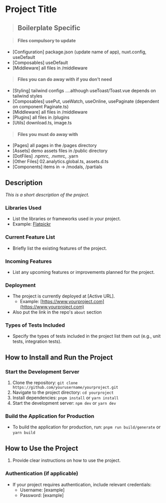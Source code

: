 # Project Title

> ## Boilerplate  Specific

> #### Files compulsory to update

- [Configuration] package.json (update name of app),  nuxt.config, useDefault
- [Composables] useDefault
- [Middleware] all files in /middleware

> #### Files you can do away with if you don’t need

- [Styling] tailwind configs  ....although useToast/Toast.vue depends on tailwind styles
- [Composables] usePut, useWatch, useOnline, usePaginate (dependent on component Paginate.ts)
- [Middleware] all files in /middleware
- [Plugins] all files in /plugins
- [Utils] download.ts, image.ts

> #### Files you must do away with

- [Pages] all pages in the /pages directory
- [Assets] demo assets files in /public directory
- [DotFiles] .npmrc, .nvmrc, .yarn
- [Other Files]  02.analytics.global.ts, assets.d.ts
- [Components] items in -> /modals, /partials

## Description

*This is a short description of the project.*

### Libraries Used

- List the libraries or frameworks used in your project.
- Example: [Flatpickr](https://flatpickr.js.org/)

### Current Feature List

- Briefly list the existing features of the project.

### Incoming Features

- List any upcoming features or improvements planned for the project.

### Deployment

- The project is currently deployed at [Active URL].
  - Example: [https://www.yourproject.com](https://www.yourproject.com)
- Also put the link in the repo's `about` section

### Types of Tests Included

- Specify the types of tests included in the project list them out (e.g., unit tests, integration tests).

## How to Install and Run the Project

### Start the Development Server

1. Clone the repository: `git clone https://github.com/yourusername/yourproject.git`
2. Navigate to the project directory: `cd yourproject`
3. Install dependencies: `pnpm install` or `yarn install`
4. Start the development server: `npm dev` or `yarn dev`

### Build the Application for Production

- To build the application for production, run: `pnpm run build/generate` or `yarn build`

## How to Use the Project

1. Provide clear instructions on how to use the project.

### Authentication (if applicable)

- If your project requires authentication, include relevant credentials:
  - Username: [example]
  - Password: [example]

